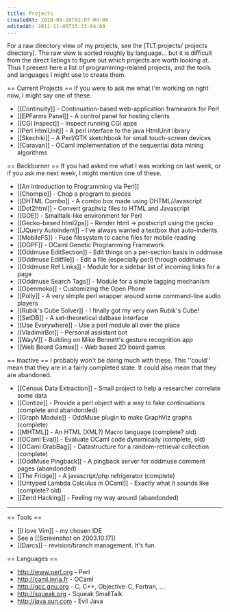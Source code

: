 ```yaml
---
title: Projects
createdAt: 2010-08-16T02:07-04:00
editedAt: 2011-11-05T15:33-04:00
---
```


For a raw directory view of my projects, see the [TLT:projects/ projects directory].  The raw view is sorted roughly by language... but it is difficult from the direct listings to figure out which projects are worth looking at. Thus I present here a list of programming-related projects, and the tools and languages I might use to create them.

== Current Projects ==
If you were to ask me what I'm working on right now, I might say one of these.
* [[Continuity]] - Continuation-based web-application framework for Perl
* [[EPFarms Panel]] - A control panel for hosting clients
* [[CGI Inspect]] - Inspect running CGI apps
* [[Perl HtmlUnit]] - A perl interface to the java HtmlUnit library
* [[Skechiki]] - A Perl/GTK sketchbook for small touch-screen devices
* [[Caravan]] - OCaml implementation of the sequential data mining algorithms

== Backburner ==
If you had asked me what I was working on last week, or if you ask me next week, I might mention one of these.
* [[An Introduction to Programming via Perl]]
* [[Chompie]] - Chop a program to pieces
* [[DHTML Combo]] - A combo box made using DHTML/Javascript
* [[Dot2html]] - Convert graphviz files to HTML and Javascript
* [[GOE]] - Smalltalk-like environment for Perl
* [[Gecko-based html2ps]] - Render html -> postscript using the gecko 
* [[JQuery Autoindent]] - I've always wanted a textbox that auto-indents
* [[MobileFS]] - Fuse filesystem to cache files for mobile reading
* [[OGPF]] - OCaml Genetic Programming Framework
* [[Oddmuse EditSection]] - Edit things on a per-section basis in oddmuse
* [[Oddmuse Editfile]] - Edit a file (especially perl) through oddmuse
* [[Oddmuse Ref Links]] - Module for a sidebar list of incoming links for a page
* [[Oddmuse Search Tags]] - Module for a simple tagging mechanism
* [[Openmoko]] - Customizing the Open Phone
* [[Polly]] - A very simple perl wrapper around some command-line audio players
* [[Rubik's Cube Solver]] - I finally got my very own Rubik's Cube!
* [[SetDB]] - A set-theoretical datbase interface
* [[Use Everywhere]] - Use a perl module all over the place
* [[VladimirBot]] - Personal assistant bot
* [[WayV]] - Building on Mike Bennett's gesture recognition app
* [[Web Board Games]] - Web based 2D board games

== Inactive ==
I probably won't be doing much with these. This ''could'' mean that they are in a fairly completed state. It could also mean that they are abandoned.
* [[Census Data Extraction]] - Small project to help a researcher correlate some data
* [[Contize]] - Provide a perl object with a way to fake continuations (complete and abandonded)
* [[Graph Module]] - OddMuse plugin to make GraphViz graphs (complete)
* [[MHTML]] - An HTML (XML?) Macro language (complete? old)
* [[OCaml Eval]] - Evaluate OCaml code dynamically (complete, old)
* [[OCaml GrabBag]] - Datastructure for a random-retrieval collection (complete)
* [[OddMuse Pingback]] - A pingback server for oddmuse comment pages (abandonded)
* [[The Fridge]] - A javascript/php refrigerator (complete)
* [[Untyped Lambda Calculus in OCaml]] - Exactly what it sounds like (complete? old)
* [[Zend Hacking]] - Feeling my way around (abandonded)


----

== Tools ==
* [[I love Vim]] - my chosen IDE
* See a [[Screenshot on 2003.10.17]]
* [[Darcs]] - revision/branch management. It's fun.

== Languages ==
* http://www.perl.org - Perl
* http://caml.inria.fr - OCaml
* http://gcc.gnu.org - C, C++, Objective-C, Fortran, ...
* http://squeak.org - Squeak SmallTalk
* http://java.sun.com - Evil Java

